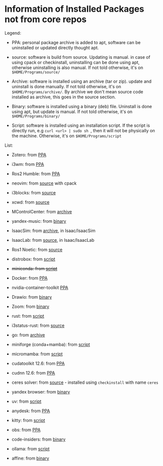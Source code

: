 # Information of Installed Packages not from core repos

Legend:

- PPA: personal package archive is added to apt, software can be uninstalled or updated directly thought apt.

- source: software is build from source. Updating is manual. in case of using cpack or checkinstall, uninstalling can be done using apt, otherwise uninstalling is also manual. If not told otherwise, it's on `$HOME/Programs/source/`

- Archive: software is installed using an archive (tar or zip). update and uninstall is done manually. If not told otherwise, it's on `$HOME/Programs/archive/`. By archive we don't mean source code installed as archive, this goes in the source section.

- Binary: software is installed using a binary (deb) file. Uninstall is done using apt, but update is manual. If not told otherwise, it's on `$HOME/Programs/binary/`

- Script: software is installed using an installation script. If the script is directly run, e.g `curl <url> | sudo sh `, then it will not be physically on the machine. Otherwise, it's on `$HOME/Programs/script`

List:

- Zotero: from [PPA](https://github.com/retorquere/zotero-deb)

- i3wm: from [PPA](https://i3wm.org/docs/repositories.html)

- Ros2 Humble: from [PPA](https://docs.ros.org/en/humble/Installation/Ubuntu-Install-Debs.html)

- neovim: from [source](https://github.com/neovim/neovim) with cpack

- i3blocks: from [source](https://github.com/vivien/i3blocks)

- xcwd: from [source](https://github.com/schischi/xcwd)

- MControlCenter: from [archive](https://github.com/dmitry-s93/MControlCenter)

- yandex-music: from [binary](https://github.com/cucumber-sp/yandex-music-linux)

- IsaacSim: from [archive](https://docs.isaacsim.omniverse.nvidia.com/latest/installation/download.html#download-isaac-sim-short), in Isaac/IsaacSim

- IsaacLab: from [source](https://github.com/ZeinBarhoum/IsaacLab), in Isaac/IsaacLab

- Ros1 Noetic: from [source](https://gist.github.com/Meltwin/fe2c15a5d7e6a8795911907f627255e0)

- distrobox: from [script](https://github.com/89luca89/distrobox?tab=readme-ov-file#curl-or-wget)

- ~~miniconda: from [script](https://www.anaconda.com/docs/getting-started/miniconda/install#macos-linux-installation)~~

- Docker: from [PPA](https://docs.docker.com/engine/install/ubuntu/#install-using-the-repository)

- nvidia-container-toolkit [PPA](https://docs.nvidia.com/datacenter/cloud-native/container-toolkit/latest/install-guide.html#with-apt-ubuntu-debian)

- Drawio: from [binary](https://www.drawio.com/)

- Zoom: from [binary](https://zoom.us/download?os=linux)

- rust: from [script](https://www.rust-lang.org/tools/install)

- i3status-rust: from [source](https://github.com/greshake/i3status-rust/blob/master/doc/manual_install.md)

- go: from [archive](https://go.dev/doc/install)

- miniforge (conda+mamba): from [script](https://github.com/conda-forge/miniforge)

- micromamba: from [script](https://mamba.readthedocs.io/en/latest/installation/micromamba-installation.html)

- cudatoolkit 12.6: from [PPA](https://developer.nvidia.com/cuda-12-6-0-download-archive?target_os=Linux&target_arch=x86_64&Distribution=Ubuntu&target_version=22.04&target_type=deb_local)

- cudnn 12.6: from [PPA](https://developer.nvidia.com/cudnn-downloads?target_os=Linux&target_arch=x86_64&Distribution=Ubuntu&target_version=22.04&target_type=deb_local)

- ceres solver: from [source](http://ceres-solver.org/installation.html) - installed using `checkinstall` with name `ceres`

- yandex browser: from [binary](https://browser.yandex.ru/c/browser-linux)

- uv: from [script](https://docs.astral.sh/uv/getting-started/installation/)

- anydesk: from [PPA](https://deb.anydesk.com/howto.html)

- kitty: from [script](https://sw.kovidgoyal.net/kitty/binary/)

- obs: from [PPA](https://github.com/obsproject/obs-studio/wiki/install-instructions#linux)

- code-insiders: from [binary](https://code.visualstudio.com/docs/?dv=linux64_deb&build=insiders)

- ollama: from [script](https://github.com/ollama/ollama)

- affine: from [binary](https://github.com/toeverything/AFFiNE/releases/tag/v0.22.4)
